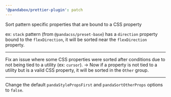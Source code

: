 ```yaml
---
'@pandabox/prettier-plugin': patch
---
```


Sort pattern specific properties that are bound to a CSS property

ex: `stack` pattern (from `@pandacss/preset-base`) has a `direction` property bound to the `flexDirection`, it will be
sorted near the `flexDirection` property.

---

Fix an issue where some CSS properties were sorted after conditions due to not being tied to a utility (ex: `cursor`).
-> Now if a property is not tied to a utility but is a valid CSS property, it will be sorted in the `Other` group.

---

Change the default `pandaStylePropsFirst` and `pandaSortOtherProps` options to `false`.
